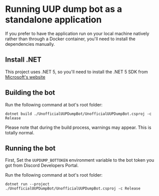 # Running UUP dump bot as a standalone application
If you prefer to have the application run on your local machine natively rather than through a Docker container, you'll need to install the dependencies manually.

## Install .NET
This project uses .NET 5, so you'll need to install the .NET 5 SDK from [Microsoft's website](https://dotnet.microsoft.com/download/dotnet/5.0)

## Building the bot
Run the following command at bot's root folder:
```
dotnet build ./UnofficialUUPDumpBot/UnofficialUUPDumpBot.csproj -c Release
```
Please note that during the build process, warnings may appear. This is totally normal.

## Running the bot
First, Set the `UUPDUMP_BOTTOKEN` environment variable to the bot token you got from Discord Developers Portal.

Run the following command at bot's root folder:
```
dotnet run --project ./UnofficialUUPDumpBot/UnofficialUUPDumpBot.csproj -c Release
```
